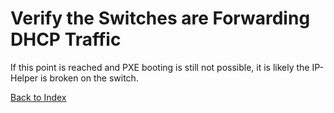 # Verify the Switches are Forwarding DHCP Traffic

If this point is reached and PXE booting is still not possible, it is likely the IP-Helper is broken on the switch.

[Back to Index](./index.md)

